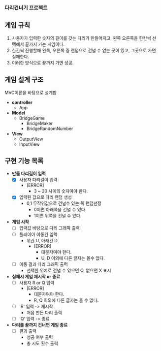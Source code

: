### 다리건너기 프로젝트

## 게임 규칙

1. 사용자가 입력한 숫자의 길이를 갖는 다리가 만들어지고, 왼쪽 오른쪽을 한칸씩 선택해서 끝가지 가는 게임이다.
2. 한칸씩 진행할때 왼쪽, 오른쪽 중 랜덤으로 건널 수 없는 곳이 있고, 그곳으로 가면 실패한다.
3. 이러한 방식으로 끝까지 가면 성공.


## 게임 설계 구조

MVC이론을 바탕으로 설계함

- **controller**
    - App
- **Model**
    - BridgeGame
        - BridgeMaker
        - BridgeRandomNumber
- **View**
    - OutputView
    - InputView


## 구현 기능 목록

- **만들 다리길이 입력**
    - [x] 사용자 다리길이 입력
        - [ERROR]
            - 3 ~ 20 사이의 숫자여야 한다.
    - [x] 입력된 값으로 다리 랜덤 생성
        - 0,1 무작위값으로 건널수 있는 쪽 랜덤선정
            - 0이면 아래쪽을 건널 수 있다.
            - 1이면 위쪽을 건널 수 있다.

- **게임 시작**
    - [ ] 입력값 바탕으로 다리 그래픽 출력
    - [ ] 플레이어 이동칸 입력
        - 위칸 U, 아래칸 D
            - [ERROR]
                - 대문자여야 한다.
                - U, D 이외에 다른 글자는 올수 없다.
    - [ ] 이동 결과 다리 그래픽 출력
        - 선택한 위치로 건널 수 있으면 O, 없으면 X 표시

- **실패시 게임 재시작 or 종료**
    - [ ] 사용자 R or Q 입력
        - [ERROR]
            - 대문자여야 한다.
            - R, Q 이외에 다른 글자는 올 수 없다.
    - [ ] 'R' 입력 -> 재시작
        - 처음 만든 다리 출력
    - [ ] 'Q' 입력 -> 종료

- **다리를 끝까지 건너면 게임 종료**
    - [ ] 결과 출력
        - 성공 여부 출력
        - 총 시도 횟수 출력